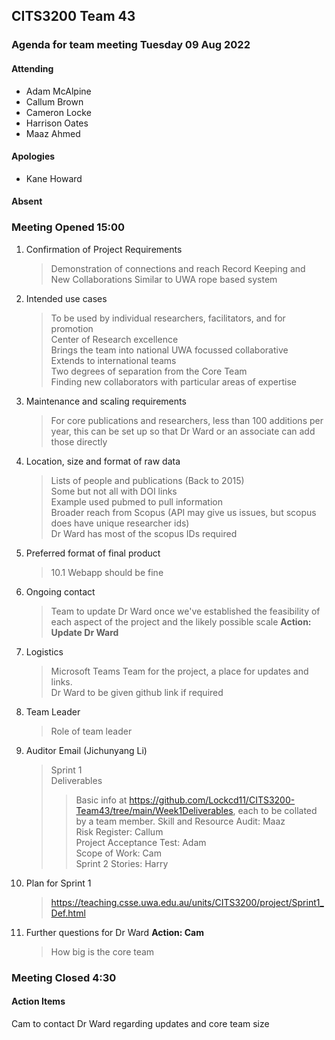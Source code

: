 ## CITS3200 Team 43

### Agenda for team meeting Tuesday 09 Aug 2022

#### Attending
* Adam McAlpine
* Callum Brown
* Cameron Locke
* Harrison Oates
* Maaz Ahmed


#### Apologies
* Kane Howard

#### Absent


### Meeting Opened 15:00

1. Confirmation of Project Requirements
    > Demonstration of connections and reach
    > Record Keeping and New Collaborations
    > Similar to UWA rope based system
    > 
2. Intended use cases
    > To be used by individual researchers, facilitators, and for promotion <br>
    > Center of Research excellence <br>
    > Brings the team into national UWA focussed collaborative <br>
    > Extends to international teams <br>
    > Two degrees of separation from the Core Team <br>
    > Finding new collaborators with particular areas of expertise
3. Maintenance and scaling requirements
    > For core publications and researchers, less than 100 additions per year, this can be set up so that Dr Ward or an associate can add those directly
4. Location, size and format of raw data
    > Lists of people and publications (Back to 2015) <br>
    > Some but not all with DOI links <br>
    > Example used pubmed to pull information <br>
    > Broader reach from Scopus (API may give us issues, but scopus does have unique researcher ids) <br>
    > Dr Ward has most of the scopus IDs required
5. Preferred format of final product
    >10.1 Webapp should be fine
6. Ongoing contact<br>
    >Team to update Dr Ward once we've established the feasibility of each aspect of the project and the likely possible scale <b>Action: Update Dr Ward</b>
7. Logistics<br>
    > Microsoft Teams Team for the project, a place for updates and links.<br>
    Dr Ward to be given github link if required
8. Team Leader<br>
    > Role of team leader
9. Auditor Email (Jichunyang Li)<br>
    > Sprint 1 <br>
    > Deliverables <br>
    >> Basic info at https://github.com/Lockcd11/CITS3200-Team43/tree/main/Week1Deliverables, each to be collated by a team member.
    >> Skill and Resource Audit: Maaz<br>
    >> Risk Register: Callum<br>
    >> Project Acceptance Test: Adam<br>
    >> Scope of Work: Cam<br>
    >> Sprint 2 Stories: Harry<br>
10. Plan for Sprint 1
    > https://teaching.csse.uwa.edu.au/units/CITS3200/project/Sprint1_Def.html
12. Further questions for Dr Ward <b>Action: Cam</b>
    > How big is the core team
    > 

### Meeting Closed 4:30

#### Action Items
Cam to contact Dr Ward regarding updates and core team size